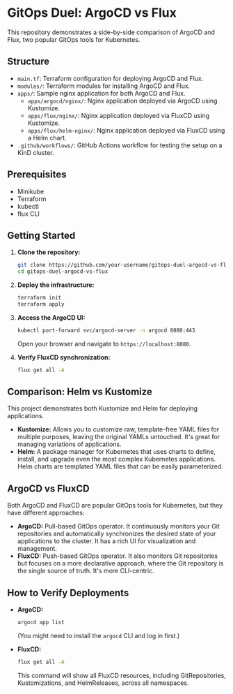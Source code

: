 # GitOps Duel: ArgoCD vs Flux

This repository demonstrates a side-by-side comparison of ArgoCD and Flux, two popular GitOps tools for Kubernetes.

## Structure

- `main.tf`: Terraform configuration for deploying ArgoCD and Flux.
- `modules/`: Terraform modules for installing ArgoCD and Flux.
- `apps/`: Sample nginx application for both ArgoCD and Flux.
  - `apps/argocd/nginx/`: Nginx application deployed via ArgoCD using Kustomize.
  - `apps/flux/nginx/`: Nginx application deployed via FluxCD using Kustomize.
  - `apps/flux/helm-nginx/`: Nginx application deployed via FluxCD using a Helm chart.
- `.github/workflows/`: GitHub Actions workflow for testing the setup on a KinD cluster.

## Prerequisites

- Minikube
- Terraform
- kubectl
- flux CLI

## Getting Started

1.  **Clone the repository:**

    ```bash
    git clone https://github.com/your-username/gitops-duel-argocd-vs-flux.git
    cd gitops-duel-argocd-vs-flux
    ```

2.  **Deploy the infrastructure:**

    ```bash
    terraform init
    terraform apply
    ```

3.  **Access the ArgoCD UI:**

    ```bash
    kubectl port-forward svc/argocd-server -n argocd 8080:443
    ```

    Open your browser and navigate to `https://localhost:8080`.

4.  **Verify FluxCD synchronization:**

    ```bash
    flux get all -A
    ```

## Comparison: Helm vs Kustomize

This project demonstrates both Kustomize and Helm for deploying applications. 

- **Kustomize:** Allows you to customize raw, template-free YAML files for multiple purposes, leaving the original YAMLs untouched. It's great for managing variations of applications.
- **Helm:** A package manager for Kubernetes that uses charts to define, install, and upgrade even the most complex Kubernetes applications. Helm charts are templated YAML files that can be easily parameterized.

## ArgoCD vs FluxCD

Both ArgoCD and FluxCD are popular GitOps tools for Kubernetes, but they have different approaches:

- **ArgoCD:** Pull-based GitOps operator. It continuously monitors your Git repositories and automatically synchronizes the desired state of your applications to the cluster. It has a rich UI for visualization and management.
- **FluxCD:** Push-based GitOps operator. It also monitors Git repositories but focuses on a more declarative approach, where the Git repository is the single source of truth. It's more CLI-centric.

## How to Verify Deployments

- **ArgoCD:**
  ```bash
  argocd app list
  ```
  (You might need to install the `argocd` CLI and log in first.)

- **FluxCD:**
  ```bash
  flux get all -A
  ```
  This command will show all FluxCD resources, including GitRepositories, Kustomizations, and HelmReleases, across all namespaces.